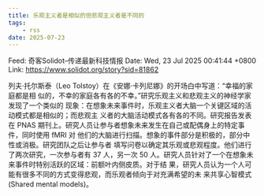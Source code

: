 ```yaml
---
title: 乐观主义者是相似的但悲观主义者是不同的
tags:
    - rss
date: 2025-07-23
---
```


Feed: 奇客Solidot–传递最新科技情报
Date: Wed, 23 Jul 2025 00:41:44 +0800
Link: https://www.solidot.org/story?sid=81862

列夫·托尔斯泰（Leo Tolstoy）在《安娜·卡列尼娜》的开场白中写道：“幸福的家庭都是相
似的，不幸的家庭各有各的不幸。”研究乐观主义和悲观主义的神经学家发现了一个类似的
现象：在想象未来事件时，乐观主义者大脑一个关键区域的活动模式都是相似的；而悲观主
义者的大脑活动模式各有各的不同。研究报告发表在 PNAS
期刊上。研究人员让参与者想象未来发生在自己或配偶身上的特定事件，同时使用 fMRI 对
他们的大脑进行扫描。想象的事件部分是积极的，部分中性或消极。研究团队之后让参与者
填写问卷以确定其乐观或悲观程度。他们进行了两次研究，一次参与者有 37 人，另一次
50 人。研究人员针对了一个在想象未来事件时特别活跃的区域：前额叶内侧皮质。对于结
果，研究人员认为一个人可能有很多不同的方式变得悲观，而乐观者倾向于对充满希望的未
来共享心智模式(Shared mental models)。
